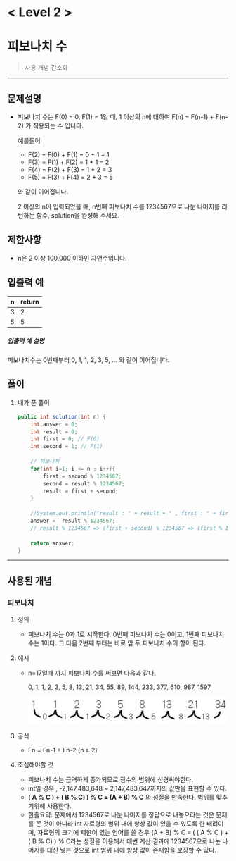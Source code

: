 

# < Level 2 > 

# 피보나치 수 

> 사용 개념 간소화 

---

## 문제설명 

- 피보나치 수는 F(0) = 0, F(1) = 1일 때, 1 이상의 n에 대하여 F(n) = F(n-1) + F(n-2) 가 적용되는 수 입니다.

  예를들어

  - F(2) = F(0) + F(1) = 0 + 1 = 1
  - F(3) = F(1) + F(2) = 1 + 1 = 2
  - F(4) = F(2) + F(3) = 1 + 2 = 3
  - F(5) = F(3) + F(4) = 2 + 3 = 5

  와 같이 이어집니다.

  2 이상의 n이 입력되었을 때, n번째 피보나치 수를 1234567으로 나눈 나머지를 리턴하는 함수, solution을 완성해 주세요.


## 제한사항 

- n은 2 이상 100,000 이하인 자연수입니다.

## 입출력 예

| n    | return |
| ---- | ------ |
| 3    | 2      |
| 5    | 5      |

##### 입출력 예 설명

피보나치수는 0번째부터 0, 1, 1, 2, 3, 5, ... 와 같이 이어집니다.

## 풀이 

1. 내가 푼 풀이 

   ```java
   public int solution(int n) {
       int answer = 0;
       int result = 0;
       int first = 0; // F(0)
       int second = 1; // F(1)
   
       // 피보나치 
       for(int i=1; i <= n ; i++){
           first = second % 1234567;
           second = result % 1234567;
           result = first + second;
       }
   
       //System.out.println("result : " + result + " , first : " + first + " , second : " + second);
       answer =  result % 1234567;
       // result % 1234567 => (first + second) % 1234567 => (first % 1234567) + (second % 1234567)
   
       return answer;
   }
   ```


---

## 사용된 개념

### 피보나치 

1. 정의

   - 피보나치 수는 0과 1로 시작한다. 0번째 피보나치 수는 0이고, 1번째 피보나치 수는 1이다. 그 다음 2번째 부터는 바로 앞 두 피보나치 수의 합이 된다.

2. 예시 

   - n=17일때 까지 피보나치 수를 써보면 다음과 같다.

     0, 1, 1, 2, 3, 5, 8, 13, 21, 34, 55, 89, 144, 233, 377, 610, 987, 1597

     <img src="../images/피보나치.png">

     

3. 공식 

   - Fn = Fn-1 + Fn-2 (n ≥ 2)

4. 조심해야할 것 

   - 피보나치 수는 급격하게 증가되므로 정수의 범위에 신경써야한다. 
   - int일 경우 , -2,147,483,648 ~ 2,147,483,647까지의 값만을 표현할 수 있다.
   -  **( A % C ) + ( B % C) ) % C  = (A + B) % C**    의 성질을 만족한다. 범위를 맞추기위해 사용한다. 
   - 한줄요약: 문제에서 1234567로 나눈 나머지를 정답으로 내놓으라는 것은 문제를 꼰 것이 아니라 int 자료형의 범위 내에 항상 값이 있을 수 있도록 한 배려이며, 자료형의 크기에 제한이 있는 언어를 쓸 경우 (A + B) % C ≡ ( ( A % C ) + ( B % C) ) % C라는 성질을 이용해서 매번 계산 결과에 1234567으로 나눈 나머지를 대신 넣는 것으로 int 범위 내에 항상 값이 존재함을 보장할 수 있다.
